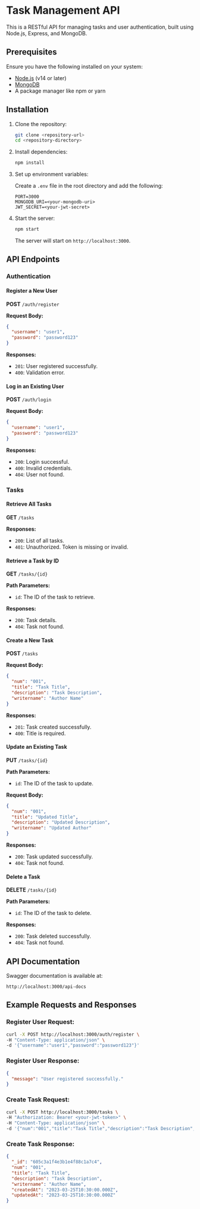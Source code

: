 # Task Management API

This is a RESTful API for managing tasks and user authentication, built using Node.js, Express, and MongoDB.

## Prerequisites

Ensure you have the following installed on your system:

- [Node.js](https://nodejs.org/) (v14 or later)
- [MongoDB](https://www.mongodb.com/)
- A package manager like npm or yarn

## Installation

1. Clone the repository:

   ```bash
   git clone <repository-url>
   cd <repository-directory>
   ```

2. Install dependencies:

   ```bash
   npm install
   ```

3. Set up environment variables:

   Create a `.env` file in the root directory and add the following:

   ```env
   PORT=3000
   MONGODB_URI=<your-mongodb-uri>
   JWT_SECRET=<your-jwt-secret>
   ```

4. Start the server:

   ```bash
   npm start
   ```

   The server will start on `http://localhost:3000`.

## API Endpoints

### Authentication

#### Register a New User

**POST** `/auth/register`

**Request Body:**
```json
{
  "username": "user1",
  "password": "password123"
}
```

**Responses:**
- `201`: User registered successfully.
- `400`: Validation error.

#### Log in an Existing User

**POST** `/auth/login`

**Request Body:**
```json
{
  "username": "user1",
  "password": "password123"
}
```

**Responses:**
- `200`: Login successful.
- `400`: Invalid credentials.
- `404`: User not found.

### Tasks

#### Retrieve All Tasks

**GET** `/tasks`

**Responses:**
- `200`: List of all tasks.
- `401`: Unauthorized. Token is missing or invalid.

#### Retrieve a Task by ID

**GET** `/tasks/{id}`

**Path Parameters:**
- `id`: The ID of the task to retrieve.

**Responses:**
- `200`: Task details.
- `404`: Task not found.

#### Create a New Task

**POST** `/tasks`

**Request Body:**
```json
{
  "num": "001",
  "title": "Task Title",
  "description": "Task Description",
  "writername": "Author Name"
}
```

**Responses:**
- `201`: Task created successfully.
- `400`: Title is required.

#### Update an Existing Task

**PUT** `/tasks/{id}`

**Path Parameters:**
- `id`: The ID of the task to update.

**Request Body:**
```json
{
  "num": "001",
  "title": "Updated Title",
  "description": "Updated Description",
  "writername": "Updated Author"
}
```

**Responses:**
- `200`: Task updated successfully.
- `404`: Task not found.

#### Delete a Task

**DELETE** `/tasks/{id}`

**Path Parameters:**
- `id`: The ID of the task to delete.

**Responses:**
- `200`: Task deleted successfully.
- `404`: Task not found.

## API Documentation

Swagger documentation is available at:

```
http://localhost:3000/api-docs
```

## Example Requests and Responses

### Register User Request:
```bash
curl -X POST http://localhost:3000/auth/register \
-H "Content-Type: application/json" \
-d '{"username":"user1","password":"password123"}'
```

### Register User Response:
```json
{
  "message": "User registered successfully."
}
```

### Create Task Request:
```bash
curl -X POST http://localhost:3000/tasks \
-H "Authorization: Bearer <your-jwt-token>" \
-H "Content-Type: application/json" \
-d '{"num":"001","title":"Task Title","description":"Task Description","writername":"Author Name"}'
```

### Create Task Response:
```json
{
  "_id": "605c3a1f4e3b1e4f88c1a7c4",
  "num": "001",
  "title": "Task Title",
  "description": "Task Description",
  "writername": "Author Name",
  "createdAt": "2023-03-25T10:30:00.000Z",
  "updatedAt": "2023-03-25T10:30:00.000Z"
}
